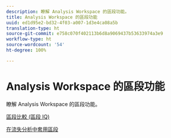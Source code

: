 ```yaml
---
description: 瞭解 Analysis Workspace 的區段功能。
title: Analysis Workspace 的區段功能
uuid: ed1d95e2-bd32-4f03-a007-1d3e4ca08a5b
translation-type: ht
source-git-commit: e758c070f402113b6d8a9069437b53633974a3e9
workflow-type: ht
source-wordcount: '54'
ht-degree: 100%

---
```



# Analysis Workspace 的區段功能

瞭解 Analysis Workspace 的區段功能。

[區段比較 (區段 IQ)](https://docs.adobe.com/content/help/zh-Hant/analytics/analyze/analysis-workspace/panels/segment-comparison/segment-comparison.html)

[在流失分析中套用區段](https://docs.adobe.com/help/zh-Hant/analytics/analyze/analysis-workspace/visualizations/fallout/compare-segments-fallout.html)
